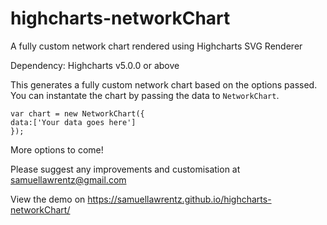 # highcharts-networkChart
A fully custom network chart rendered using Highcharts SVG Renderer

Dependency: Highcharts v5.0.0 or above

This generates a fully custom network chart based on the options passed. You can instantate the chart by passing the data to `NetworkChart`.
```
var chart = new NetworkChart({
data:['Your data goes here']
});
```

More options to come!

Please suggest any improvements and customisation at samuellawrentz@gmail.com

View the demo on https://samuellawrentz.github.io/highcharts-networkChart/
